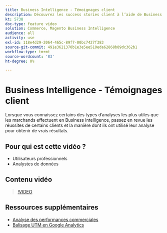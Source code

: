 ```yaml
---
title: Business Intelligence - Témoignages client
description: Découvrez les success stories client à l’aide de Business Intelligence.
kt: 5738
doc-type: feature video
solution: Commerce, Magento Business Intelligence
audience: all
activity: use
exl-id: 118e4d29-2064-465c-89f7-00bc7427f383
source-git-commit: 491e3621370b1e3e5ee510eda62868b89dc362b1
workflow-type: tm+mt
source-wordcount: '83'
ht-degree: 0%

---
```


# Business Intelligence - Témoignages client

Lorsque vous connaissez certains des types d’analyses les plus utiles que les marchands effectuent en Business Intelligence, passez en revue les réussites de certains clients et la manière dont ils ont utilisé leur analyse pour obtenir de vrais résultats.

## Pour qui est cette vidéo ?

- Utilisateurs professionnels
- Analystes de données

## Contenu vidéo

>[!VIDEO](https://video.tv.adobe.com/v/35992?quality=12&learn=on)

## Ressources supplémentaires

- [Analyse des performances commerciales](https://docs.magento.com/mbi/data-analyst/analysis/bus-perf-analysis.html)
- [Balisage UTM en Google Analytics](https://docs.magento.com/mbi/best-practices/utm-tagging-google.html)

